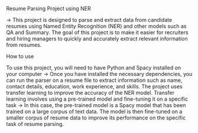 Resume Parsing Project using NER

-> This project is designed to parse and extract data from candidate resumes using Named Entity Recognition (NER) and other models such as QA and Summary. The goal of this project is to make it easier for 
   recruiters and hiring managers to quickly and accurately extract relevant information from resumes.

How to use

To use this project, you will need to have Python and Spacy installed on your computer
-> Once you have installed the necessary dependencies, you can run the parser on a resume file to extract information such as name, contact details, education, work experience, and skills.
   The project uses transfer learning to improve the accuracy of the NER model. Transfer learning involves using a pre-trained model and fine-tuning it on a specific task
-> In this case, the pre-trained model is a Spacy model that has been trained on a large corpus of text data. The model is then fine-tuned on a smaller corpus of resume data to improve its performance 
   on the specific task of resume parsing.
